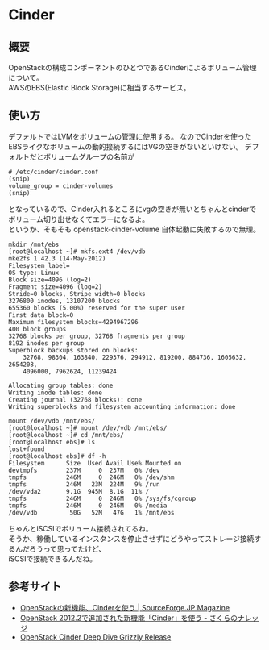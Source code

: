 # Cinder

## 概要

OpenStackの構成コンポーネントのひとつであるCinderによるボリューム管理について。  
AWSのEBS(Elastic Block Storage)に相当するサービス。

## 使い方

デフォルトではLVMをボリュームの管理に使用する。
なのでCinderを使ったEBSライクなボリュームの動的接続するにはVGの空きがないといけない。
デフォルトだとボリュームグループの名前が

```
# /etc/cinder/cinder.conf
(snip)
volume_group = cinder-volumes
(snip)
```

となっているので、Cinder入れるところにvgの空きが無いとちゃんとcinderでボリューム切り出せなくてエラーになるよ。  
というか、そもそも openstack-cinder-volume 自体起動に失敗するので無理。

```
mkdir /mnt/ebs
[root@localhost ~]# mkfs.ext4 /dev/vdb 
mke2fs 1.42.3 (14-May-2012)
Filesystem label=
OS type: Linux
Block size=4096 (log=2)
Fragment size=4096 (log=2)
Stride=0 blocks, Stripe width=0 blocks
3276800 inodes, 13107200 blocks
655360 blocks (5.00%) reserved for the super user
First data block=0
Maximum filesystem blocks=4294967296
400 block groups
32768 blocks per group, 32768 fragments per group
8192 inodes per group
Superblock backups stored on blocks: 
	32768, 98304, 163840, 229376, 294912, 819200, 884736, 1605632, 2654208, 
	4096000, 7962624, 11239424

Allocating group tables: done                            
Writing inode tables: done                            
Creating journal (32768 blocks): done
Writing superblocks and filesystem accounting information: done   

mount /dev/vdb /mnt/ebs/
[root@localhost ~]# mount /dev/vdb /mnt/ebs/
[root@localhost ~]# cd /mnt/ebs/
[root@localhost ebs]# ls
lost+found
[root@localhost ebs]# df -h
Filesystem      Size  Used Avail Use% Mounted on
devtmpfs        237M     0  237M   0% /dev
tmpfs           246M     0  246M   0% /dev/shm
tmpfs           246M   23M  224M   9% /run
/dev/vda2       9.1G  945M  8.1G  11% /
tmpfs           246M     0  246M   0% /sys/fs/cgroup
tmpfs           246M     0  246M   0% /media
/dev/vdb         50G   52M   47G   1% /mnt/ebs

```

ちゃんとiSCSIでボリューム接続されてるね。  
そうか、稼働しているインスタンスを停止させずにどうやってストレージ接続するんだろうって思ってたけど、  
iSCSIで接続できるんだね。

## 参考サイト

- [OpenStackの新機能、Cinderを使う | SourceForge.JP Magazine](http://sourceforge.jp/magazine/13/04/03/090000)
- [OpenStack 2012.2で追加された新機能「Cinder」を使う - さくらのナレッジ](http://knowledge.sakura.ad.jp/tech/119/)
- [OpenStack Cinder Deep Dive Grizzly Release](https://wiki.openstack.org/w/images/3/3b/Cinder-grizzly-deep-dive-pub.pdf)
